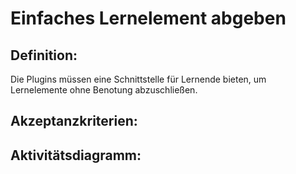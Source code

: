 # Einfaches Lernelement abgeben

## Definition:

Die Plugins müssen eine Schnittstelle für Lernende bieten, um Lernelemente ohne Benotung abzuschließen.


## Akzeptanzkriterien:


## Aktivitätsdiagramm:

